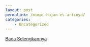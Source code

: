 ```yaml
---
layout: post
permalink: /mimpi-hujan-es-artinya/
categories:
    - Uncategorized
---
```


[Baca Selengkapnya](/03)